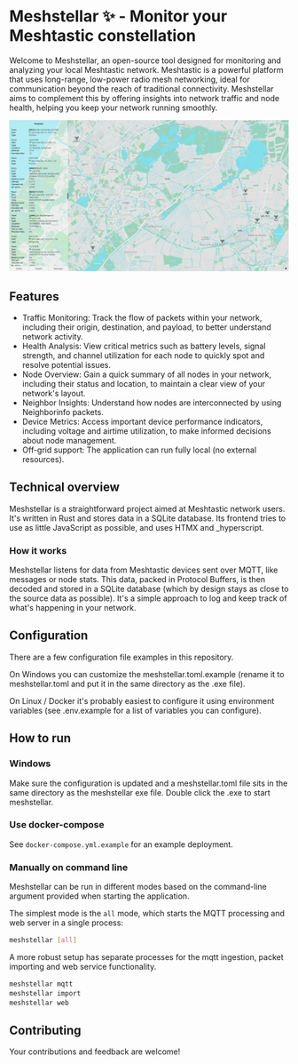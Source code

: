 # Meshstellar ✨ - Monitor your Meshtastic constellation

Welcome to Meshstellar, an open-source tool designed for monitoring and analyzing your local Meshtastic network. Meshtastic is a powerful platform that uses long-range, low-power radio mesh networking, ideal for communication beyond the reach of traditional connectivity. Meshstellar aims to complement this by offering insights into network traffic and node health, helping you keep your network running smoothly.

![Screenshot of the packets list of meshstellar](screenshot.png?raw=true)

## Features

- Traffic Monitoring: Track the flow of packets within your network, including their origin, destination, and payload, to better understand network activity.
- Health Analysis: View critical metrics such as battery levels, signal strength, and channel utilization for each node to quickly spot and resolve potential issues.
- Node Overview: Gain a quick summary of all nodes in your network, including their status and location, to maintain a clear view of your network's layout.
- Neighbor Insights: Understand how nodes are interconnected by using Neighborinfo packets.
- Device Metrics: Access important device performance indicators, including voltage and airtime utilization, to make informed decisions about node management.
- Off-grid support: The application can run fully local (no external resources).

## Technical overview

Meshstellar is a straightforward project aimed at Meshtastic network users. It's written in Rust and stores data in a SQLite database.
Its frontend tries to use as little JavaScript as possible, and uses HTMX and _hyperscript.

### How it works

Meshstellar listens for data from Meshtastic devices sent over MQTT, like messages or node stats. This data, packed in Protocol Buffers, is then decoded and stored in a SQLite database (which by design stays as close to the source data as possible). 
It's a simple approach to log and keep track of what's happening in your network.

## Configuration

There are a few configuration file examples in this repository. 

On Windows you can customize the meshstellar.toml.example (rename it to meshstellar.toml and put it in the same directory as the .exe file).

On Linux / Docker it's probably easiest to configure it using environment variables (see .env.example for a list of variables you can configure). 

## How to run

### Windows

Make sure the configuration is updated and a meshstellar.toml file sits in the same directory as the meshstellar exe file. Double click the .exe to start meshstellar.

### Use docker-compose

See `docker-compose.yml.example` for an example deployment.

### Manually on command line

Meshstellar can be run in different modes based on the command-line argument provided when starting the application.

The simplest mode is the `all` mode, which starts the MQTT processing and web server in a single process:

```sh
meshstellar [all]
```

A more robust setup has separate processes for the mqtt ingestion, packet importing and web service functionality.

```sh
meshstellar mqtt
meshstellar import
meshstellar web
```

## Contributing

Your contributions and feedback are welcome!
